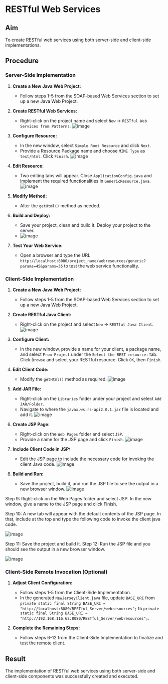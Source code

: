 # RESTful Web Services

## Aim

To create RESTful web services using both server-side and client-side implementations.

## Procedure

### Server-Side Implementation

1. **Create a New Java Web Project:**
   - Follow steps 1-5 from the SOAP-based Web Services section to set up a new Java Web Project.

2. **Create RESTful Web Services:**
   - Right-click on the project name and select `New` -> `RESTful Web Services from Patterns`.
     ![image](https://github.com/user-attachments/assets/4c246ecc-e1d7-45d1-970a-854dcdc28736)


3. **Configure Resource:**
   - In the new window, select `Simple Root Resource` and click `Next`.
   - Provide a Resource Package name and choose `MIME Type` as `text/html`. Click `Finish`.
     ![image](https://github.com/user-attachments/assets/55fd4817-d869-4b4e-94ac-457c4a9bd390)


4. **Edit Resource:**
   - Two editing tabs will appear. Close `ApplicationConfig.java` and implement the required functionalities in `GenericResource.java`.
     ![image](https://github.com/user-attachments/assets/cef254e9-45db-4660-b1ea-01d3328e7ee1)


5. **Modify Method:**
   - Alter the `getHtml()` method as needed.

6. **Build and Deploy:**
   - Save your project, clean and build it. Deploy your project to the server.
   - ![image](https://github.com/user-attachments/assets/8722da37-9b0d-49b1-b5f5-d72f092a203b)


7. **Test Your Web Service:**
   - Open a browser and type the URL `http://localhost:8080/project_name/webresources/generic?params=45&params=35` to test the web service functionality.

### Client-Side Implementation

1. **Create a New Java Web Project:**
   - Follow steps 1-5 from the SOAP-based Web Services section to set up a new Java Web Project.

2. **Create RESTful Java Client:**
   - Right-click on the project and select `New` -> `RESTful Java Client`.
     ![image](https://github.com/user-attachments/assets/4d0066f0-975c-45e2-b66b-6b9f422905e2)


3. **Configure Client:**
   - In the new window, provide a name for your client, a package name, and select `From Project` under the `Select the REST resource:` tab. Click `Browse` and select your RESTful resource. Click `OK`, then `Finish`.

4. **Edit Client Code:**
   - Modify the `getHtml()` method as required.
     ![image](https://github.com/user-attachments/assets/5d537bd1-4b0c-40cc-b6bb-20b9058c8ba2)


5. **Add JAR File:**
   - Right-click on the `Libraries` folder under your project and select `Add JAR/Folder`.
   - Navigate to where the `javax.ws.rs-api2.0.1.jar` file is located and add it.
     ![image](https://github.com/user-attachments/assets/09f658dc-8046-4df6-9f29-b5d8c5bff358)


6. **Create JSP Page:**
   - Right-click on the `Web Pages` folder and select `JSP`.
   - Provide a name for the JSP page and click `Finish`.
     ![image](https://github.com/user-attachments/assets/bd3e1ef3-00fb-457c-ae8a-54a8034eb1d1)


7. **Include Client Code in JSP:**
   - Edit the JSP page to include the necessary code for invoking the client Java code.
     ![image](https://github.com/user-attachments/assets/f7b5695f-c4f3-47b6-82fb-5df7a8b4ab52)


8. **Build and Run:**
   - Save the project, build it, and run the JSP file to see the output in a new browser window.
     ![image](https://github.com/user-attachments/assets/9506ba81-47b7-49e3-88b6-b3d5a46f9eff)

Step 9: Right-click on the Web Pages folder and select JSP. In the new window, give a 
name to the JSP page and click Finish. 

Step 10: A new tab will appear with the default contents of the JSP page. In that, include 
at the top and type the following code to invoke the client java code. 

![image](https://github.com/user-attachments/assets/5a734882-7282-4eea-b702-04ebf36b476c)

Step 11: Save the project and build it. 
Step 12: Run the JSP file and you should see the output in a new browser window.

![image](https://github.com/user-attachments/assets/6669e150-ebd7-4826-bca8-8f8decff85a1)



### Client-Side Remote Invocation (Optional)

1. **Adjust Client Configuration:**
   - Follow steps 1-5 from the Client-Side Implementation.
   - In the generated `NewJerseyClient.java` file, update `BASE_URI` from `private static final String BASE_URI = "http://localhost:8080/RESTful_Server/webresources";` to `private static final String BASE_URI = "http://192.168.116.62:8080/RESTful_Server/webresources";`.

2. **Complete the Remaining Steps:**
   - Follow steps 6-12 from the Client-Side Implementation to finalize and test the remote client.

## Result

The implementation of RESTful web services using both server-side and client-side components was successfully created and executed.
